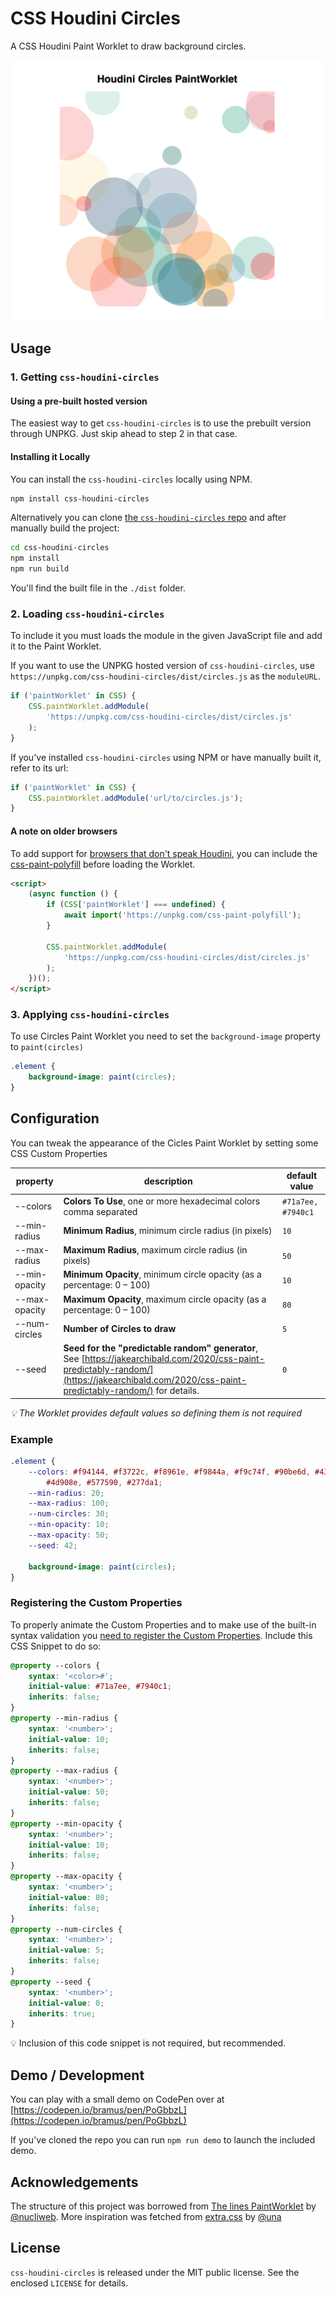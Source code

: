 # CSS Houdini Circles

A CSS Houdini Paint Worklet to draw background circles.

![CSS Houdini Circles](https://github.com/bramus/css-houdini-circles/blob/main/assets/css-houdini-circles.png?raw=true)

## Usage

### 1. Getting `css-houdini-circles`

#### Using a pre-built hosted version

The easiest way to get `css-houdini-circles` is to use the prebuilt version through UNPKG. Just skip ahead to step 2 in that case.

#### Installing it Locally

You can install the `css-houdini-circles` locally using NPM.

```bash
npm install css-houdini-circles
```

Alternatively you can clone [the `css-houdini-circles` repo](https://github.com/bramus/css-houdini-circles/) and after manually build the project:

```bash
cd css-houdini-circles
npm install
npm run build
```

You'll find the built file in the `./dist` folder.

### 2. Loading `css-houdini-circles`

To include it you must loads the module in the given JavaScript file and add it to the Paint Worklet.

If you want to use the UNPKG hosted version of `css-houdini-circles`, use `https://unpkg.com/css-houdini-circles/dist/circles.js` as the `moduleURL`.

```js
if ('paintWorklet' in CSS) {
    CSS.paintWorklet.addModule(
        'https://unpkg.com/css-houdini-circles/dist/circles.js'
    );
}
```

If you've installed `css-houdini-circles` using NPM or have manually built it, refer to its url:

```js
if ('paintWorklet' in CSS) {
    CSS.paintWorklet.addModule('url/to/circles.js');
}
```

#### A note on older browsers

To add support for [browsers that don't speak Houdini](https://ishoudinireadyyet.com/), you can include the [css-paint-polyfill](https://github.com/GoogleChromeLabs/css-paint-polyfill) before loading the Worklet.

```html
<script>
    (async function () {
        if (CSS['paintWorklet'] === undefined) {
            await import('https://unpkg.com/css-paint-polyfill');
        }

        CSS.paintWorklet.addModule(
            'https://unpkg.com/css-houdini-circles/dist/circles.js'
        );
    })();
</script>
```

### 3. Applying `css-houdini-circles`

To use Circles Paint Worklet you need to set the `background-image` property to `paint(circles)`

```css
.element {
    background-image: paint(circles);
}
```

## Configuration

You can tweak the appearance of the Cicles Paint Worklet by setting some CSS Custom Properties

| property      | description                                                                                                                                                                                    | default value      |
| ------------- | ---------------------------------------------------------------------------------------------------------------------------------------------------------------------------------------------- | ------------------ |
| --colors      | **Colors To Use**, one or more hexadecimal colors comma separated                                                                                                                              | `#71a7ee, #7940c1` |
| --min-radius  | **Minimum Radius**, minimum circle radius (in pixels)                                                                                                                                          | `10`               |
| --max-radius  | **Maximum Radius**, maximum circle radius (in pixels)                                                                                                                                          | `50`               |
| --min-opacity | **Minimum Opacity**, minimum circle opacity (as a percentage: 0 – 100)                                                                                                                         | `10`               |
| --max-opacity | **Maximum Opacity**, maximum circle opacity (as a percentage: 0 – 100)                                                                                                                         | `80`               |
| --num-circles | **Number of Circles to draw**                                                                                                                                                                  | `5`                |
| --seed        | **Seed for the "predictable random" generator**, See [https://jakearchibald.com/2020/css-paint-predictably-random/](https://jakearchibald.com/2020/css-paint-predictably-random/) for details. | `0`                |

_💡 The Worklet provides default values so defining them is not required_

### Example

```css
.element {
    --colors: #f94144, #f3722c, #f8961e, #f9844a, #f9c74f, #90be6d, #43aa8b,
        #4d908e, #577590, #277da1;
    --min-radius: 20;
    --max-radius: 100;
    --num-circles: 30;
    --min-opacity: 10;
    --max-opacity: 50;
    --seed: 42;

    background-image: paint(circles);
}
```

### Registering the Custom Properties

To properly animate the Custom Properties and to make use of the built-in syntax validation you [need to register the Custom Properties](https://web.dev/at-property/). Include this CSS Snippet to do so:

```css
@property --colors {
    syntax: '<color>#';
    initial-value: #71a7ee, #7940c1;
    inherits: false;
}
@property --min-radius {
    syntax: '<number>';
    initial-value: 10;
    inherits: false;
}
@property --max-radius {
    syntax: '<number>';
    initial-value: 50;
    inherits: false;
}
@property --min-opacity {
    syntax: '<number>';
    initial-value: 10;
    inherits: false;
}
@property --max-opacity {
    syntax: '<number>';
    initial-value: 80;
    inherits: false;
}
@property --num-circles {
    syntax: '<number>';
    initial-value: 5;
    inherits: false;
}
@property --seed {
    syntax: '<number>';
    initial-value: 0;
    inherits: true;
}
```

💡 Inclusion of this code snippet is not required, but recommended.

## Demo / Development

You can play with a small demo on CodePen over at [https://codepen.io/bramus/pen/PoGbbzL](https://codepen.io/bramus/pen/PoGbbzL)

If you've cloned the repo you can run `npm run demo` to launch the included demo.

## Acknowledgements

The structure of this project was borrowed from [The lines PaintWorklet](https://github.com/CSSHoudini/css-houdini/tree/main/src/lines) by [@nucliweb](https://github.com/nucliweb). More inspiration was fetched from [extra.css](https://github.com/una/extra.css/tree/master/lib) by [@una](https://github.com/una/)

## License

`css-houdini-circles` is released under the MIT public license. See the enclosed `LICENSE` for details.
